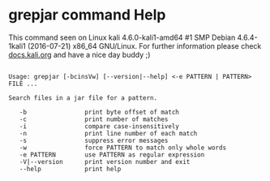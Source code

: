 # grepjar command Help
 
 This command seen on Linux kali 4.6.0-kali1-amd64 #1 SMP Debian 4.6.4-1kali1 (2016-07-21) x86_64 GNU/Linux. For further information please check [docs.kali.org](docs.kali.org) and have a nice day buddy ;) 

~~~

Usage: grepjar [-bcinsVw] [--version|--help] <-e PATTERN | PATTERN> FILE ...

Search files in a jar file for a pattern.

   -b                print byte offset of match
   -c                print number of matches
   -i                compare case-insensitively
   -n                print line number of each match
   -s                suppress error messages
   -w                force PATTERN to match only whole words
   -e PATTERN        use PATTERN as regular expression
   -V|--version      print version number and exit
   --help            print help

~~~
